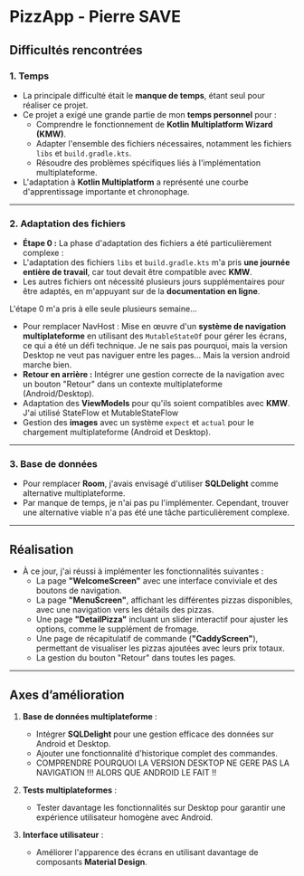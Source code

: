# **PizzApp - Pierre SAVE**

## **Difficultés rencontrées**

### **1. Temps**
- La principale difficulté était le **manque de temps**, étant seul pour réaliser ce projet.
- Ce projet a exigé une grande partie de mon **temps personnel** pour :
  - Comprendre le fonctionnement de **Kotlin Multiplatform Wizard (KMW)**.
  - Adapter l'ensemble des fichiers nécessaires, notamment les fichiers `libs` et `build.gradle.kts`.
  - Résoudre des problèmes spécifiques liés à l'implémentation multiplateforme.
- L'adaptation à **Kotlin Multiplatform** a représenté une courbe d'apprentissage importante et chronophage.

---

### **2. Adaptation des fichiers**
-  **Étape 0 :** La phase d'adaptation des fichiers a été particulièrement complexe :
  - L'adaptation des fichiers `libs` et `build.gradle.kts` m'a pris **une journée entière de travail**, car tout devait être compatible avec **KMW**.
  - Les autres fichiers ont nécessité plusieurs jours supplémentaires pour être adaptés, en m'appuyant sur de la **documentation en ligne**.

L'étape 0 m'a pris à elle seule plusieurs semaine...

- Pour remplacer NavHost : Mise en œuvre d'un **système de navigation multiplateforme** en utilisant des `MutableStateOf` pour gérer les écrans, ce qui a été un défi technique. Je ne sais pas pourquoi, mais la version Desktop ne veut pas naviguer entre les pages... Mais la version android marche bien.
- **Retour en arrière :** Intégrer une gestion correcte de la navigation avec un bouton "Retour" dans un contexte multiplateforme (Android/Desktop).
- Adaptation des **ViewModels** pour qu'ils soient compatibles avec **KMW**. J'ai utilisé StateFlow et MutableStateFlow
- Gestion des **images** avec un système `expect` et `actual` pour le chargement multiplateforme (Android et Desktop).

---

### **3. Base de données**
- Pour remplacer **Room**, j'avais envisagé d'utiliser **SQLDelight** comme alternative multiplateforme.
- Par manque de temps, je n'ai pas pu l'implémenter. Cependant, trouver une alternative viable n'a pas été une tâche particulièrement complexe.

---

## **Réalisation**

- À ce jour, j'ai réussi à implémenter les fonctionnalités suivantes :
  - La page **"WelcomeScreen"** avec une interface conviviale et des boutons de navigation.
  - La page **"MenuScreen"**, affichant les différentes pizzas disponibles, avec une navigation vers les détails des pizzas.
  - Une page **"DetailPizza"** incluant un slider interactif pour ajuster les options, comme le supplément de fromage.
  - Une page de récapitulatif de commande (**"CaddyScreen"**), permettant de visualiser les pizzas ajoutées avec leurs prix totaux.
  - La gestion du bouton "Retour" dans toutes les pages.

---

## **Axes d’amélioration**

1. **Base de données multiplateforme** :
   - Intégrer **SQLDelight** pour une gestion efficace des données sur Android et Desktop.
   - Ajouter une fonctionnalité d'historique complet des commandes.
   - COMPRENDRE POURQUOI LA VERSION DESKTOP NE GERE PAS LA NAVIGATION !!! ALORS QUE ANDROID LE FAIT !! 

2. **Tests multiplateformes** :
   - Tester davantage les fonctionnalités sur Desktop pour garantir une expérience utilisateur homogène avec Android.

3. **Interface utilisateur** :
   - Améliorer l'apparence des écrans en utilisant davantage de composants **Material Design**.

